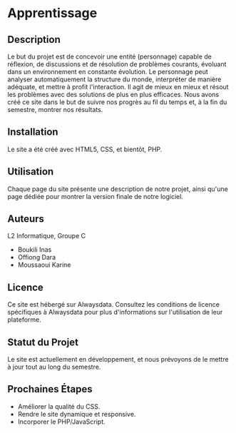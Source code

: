 # Apprentissage

## Description
Le but du projet est de concevoir une entité (personnage) capable de réflexion, de discussions et de résolution de problèmes courants, évoluant dans un environnement en constante évolution. Le personnage peut analyser automatiquement la structure du monde, interpréter de manière adéquate, et mettre à profit l'interaction. Il agit de mieux en mieux et résout les problèmes avec des solutions de plus en plus efficaces. Nous avons créé ce site dans le but de suivre nos progrès au fil du temps et, à la fin du semestre, montrer nos résultats.

## Installation
Le site a été créé avec HTML5, CSS, et bientôt, PHP. 

## Utilisation
Chaque page du site présente une description de notre projet, ainsi qu'une page dédiée pour montrer la version finale de notre logiciel.

## Auteurs
L2 Informatique, Groupe C
- Boukili Inas
- Offiong Dara
- Moussaoui Karine

## Licence
Ce site est hébergé sur Alwaysdata. Consultez les conditions de licence spécifiques à Alwaysdata pour plus d'informations sur l'utilisation de leur plateforme.

## Statut du Projet
Le site est actuellement en développement, et nous prévoyons de le mettre à jour tout au long du semestre.

## Prochaines Étapes
- Améliorer la qualité du CSS.
- Rendre le site dynamique et responsive.
- Incorporer le PHP/JavaScript.


